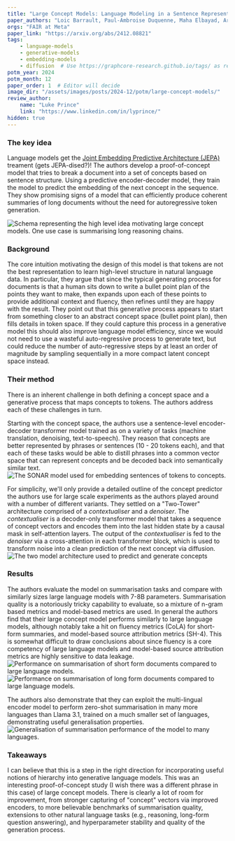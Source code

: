 ```yaml
---
title: "Large Concept Models: Language Modeling in a Sentence Representation Space"
paper_authors: "Loic Barrault, Paul-Ambroise Duquenne, Maha Elbayad, Artyom Kozhevnikov et al."
orgs: "FAIR at Meta"
paper_link: "https://arxiv.org/abs/2412.08821"
tags:
    - language-models
    - generative-models
    - embedding-models
    - diffusion  # Use https://graphcore-research.github.io/tags/ as reference
potm_year: 2024
potm_month: 12
paper_order: 1  # Editor will decide
image_dir: "/assets/images/posts/2024-12/potm/large-concept-models/"
review_author:
    name: "Luke Prince"
    link: "https://www.linkedin.com/in/lyprince/"
hidden: true
---
```



### The key idea

Language models get the [Joint Embedding Predictive Architecture (JEPA)](https://openreview.net/pdf?id=BZ5a1r-kVsf) treament (gets JEPA-dised?)! The authors develop a proof-of-concept model that tries to break a document into a set of concepts based on sentence structure. Using a predictive encoder-decoder model, they train the model to predict the embedding of the next concept in the sequence. They show promising signs of a model that can efficiently produce coherent summaries of long documents without the need for autoregressive token generation.

<img src="{{ page.image_dir | append: 'FIG-LCM-Schema.png' | relative_url }}" alt="Schema representing the high level idea motivating large concept models. One use case is summarising long reasoning chains.">

### Background

The core intuition motivating the design of this model is that tokens are not the best representation to learn high-level structure in natural language data. In particular, they argue that since the typical generating process for documents is that a human sits down to write a bullet point plan of the points they want to make, then expands upon each of these points to provide additional context and fluency, then refines until they are happy with the result. They point out that this generative process appears to start from something closer to an abstract concept space (bullet point plan), then fills details in token space. If they could capture this process in a generative model this should also improve language model efficiency, since we would not need to use a wasteful auto-regressive process to generate text, but could reduce the number of auto-regressive steps by at least an order of magnitude by sampling sequentially in a more compact latent concept space instead.

### Their method

There is an inherent challenge in both defining a concept space and a generative process that maps concepts to tokens. The authors address each of these challenges in turn.

Starting with the concept space, the authors use a sentence-level encoder-decoder transformer model trained as on a variety of tasks (machine translation, denoising, text-to-speech). They reason that concepts are better represented by phrases or sentences (10 - 20 tokens each), and that each of these tasks would be able to distill phrases into a common vector space that can represent concepts and be decoded back into semantically similar text.
<img src="{{ page.image_dir | append: 'FIG-SONAR.png' | relative_url }}" alt="The SONAR model used for embedding sentences of tokens to concepts.">

For simplicity, we'll only provide a detailed outline of the concept predictor the authors use for large scale experiments as the authors played around with a number of different variants. They settled on a "Two-Tower" architecture comprised of a *contextualiser* and a *denoiser*. The *contextualiser* is a decoder-only transformer model that takes a sequence of concept vectors and encodes them into the last hidden state by a causal mask in self-attention layers. The output of the *contextualiser* is fed to the *denoiser* via a cross-attention in each transformer block, which is used to transform noise into a clean prediction of the next concept via diffusion.
<img src="{{ page.image_dir | append: 'FIG-Two-Tower.png' | relative_url }}" alt="The two model architecture used to predict and generate concepts">

### Results

The authors evaluate the model on summarisation tasks and compare with similarly sizes large language models with 7-8B parameters. Summarisation quality is a notoriously tricky capability to evaluate, so a mixture of n-gram based metrics and model-based metrics are used. In general the authors find that their large concept model performs similarly to large language models, although notably take a hit on fluency metrics (CoLA) for short-form summaries, and model-based source attribution metrics (SH-4). This is somewhat difficult to draw conclusions about since fluency is a core competency of large language models and model-based source attribution metrics are highly sensitive to data leakage. 
<img src="{{ page.image_dir | append: 'TBL-Short.png' | relative_url }}" alt="Performance on summarisation of short form documents compared to large language models.">
<img src="{{ page.image_dir | append: 'TBL-Long.png' | relative_url }}" alt="Performance on summarisation of long form documents compared to large language models.">

The authors also demonstrate that they can exploit the multi-lingual encoder model to perform zero-shot summarisation in many more languages than Llama 3.1, trained on a much smaller set of languages, demonstrating useful generalisation properties.
<img src="{{ page.image_dir | append: 'FIG-Multilingual.png' | relative_url }}" alt="Generalisation of summarisation performance of the model to many languages.">


### Takeaways

I can believe that this is a step in the right direction for incorporating useful notions of hierarchy into generative language models. This was an interesting proof-of-concept study (I wish there was a different phrase in this case) of large concept models. There is clearly a lot of room for improvement, from stronger capturing of "concept" vectors via improved encoders, to more believable benchmarks of summarisation quality, extensions to other natural language tasks (e.g., reasoning, long-form question answering), and hyperparameter stability and quality of the generation process. 
